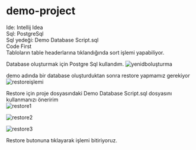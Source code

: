 # demo-project
Ide: Intellij Idea\
Sql: PostgreSql\
Sql yedeği: Demo Database Script.sql\
Code First\
Tabloların table headerlarına tıklandığında sort işlemi yapabiliyor.

Database oluşturmak için Postgre Sql kullandım. 
![yenidboluşturma](https://user-images.githubusercontent.com/80010942/120762324-cf260c00-c51e-11eb-8dee-17af031dbbd2.jpg)

demo adında bir database oluşturduktan sonra restore yapmamız gerekiyor\
![restoreişlemi](https://user-images.githubusercontent.com/80010942/120762429-ebc24400-c51e-11eb-8c79-beacd5c8e66c.jpg)

Restore için proje dosyasındaki Demo Database Script.sql dosyasını kullanmanızı öneririm\
![restore1](https://user-images.githubusercontent.com/80010942/120762489-fa106000-c51e-11eb-98c9-d2b8632f751a.jpg)

![restore2](https://user-images.githubusercontent.com/80010942/120762522-01d00480-c51f-11eb-9094-0485b261b9aa.jpg)

![restore3](https://user-images.githubusercontent.com/80010942/120762568-0eecf380-c51f-11eb-8606-bc08690ef2ec.jpg)

Restore butonuna tıklayarak işlemi bitiriyoruz.
